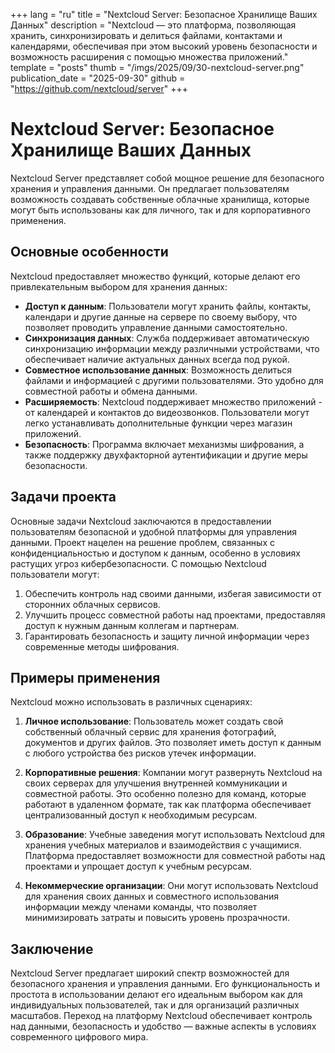 +++
lang = "ru"
title = "Nextcloud Server: Безопасное Хранилище Ваших Данных"
description = "Nextcloud — это платформа, позволяющая хранить, синхронизировать и делиться файлами, контактами и календарями, обеспечивая при этом высокий уровень безопасности и возможность расширения с помощью множества приложений."
template = "posts"
thumb = "/imgs/2025/09/30-nextcloud-server.png"
publication_date = "2025-09-30"
github = "https://github.com/nextcloud/server"
+++

# Nextcloud Server: Безопасное Хранилище Ваших Данных

Nextcloud Server представляет собой мощное решение для безопасного хранения и управления данными. Он предлагает пользователям возможность создавать собственные облачные хранилища, которые могут быть использованы как для личного, так и для корпоративного применения.

## Основные особенности

Nextcloud предоставляет множество функций, которые делают его привлекательным выбором для хранения данных:

- **Доступ к данным**: Пользователи могут хранить файлы, контакты, календари и другие данные на сервере по своему выбору, что позволяет проводить управление данными самостоятельно.
- **Синхронизация данных**: Служба поддерживает автоматическую синхронизацию информации между различными устройствами, что обеспечивает наличие актуальных данных всегда под рукой.
- **Совместное использование данных**: Возможность делиться файлами и информацией с другими пользователями. Это удобно для совместной работы и обмена данными.
- **Расширяемость**: Nextcloud поддерживает множество приложений - от календарей и контактов до видеозвонков. Пользователи могут легко устанавливать дополнительные функции через магазин приложений.
- **Безопасность**: Программа включает механизмы шифрования, а также поддержку двухфакторной аутентификации и другие меры безопасности.

## Задачи проекта

Основные задачи Nextcloud заключаются в предоставлении пользователям безопасной и удобной платформы для управления данными. Проект нацелен на решение проблем, связанных с конфиденциальностью и доступом к данным, особенно в условиях растущих угроз кибербезопасности. С помощью Nextcloud пользователи могут:

1. Обеспечить контроль над своими данными, избегая зависимости от сторонних облачных сервисов.
2. Улучшить процесс совместной работы над проектами, предоставляя доступ к нужным данным коллегам и партнерам.
3. Гарантировать безопасность и защиту личной информации через современные методы шифрования.

## Примеры применения

Nextcloud можно использовать в различных сценариях:

1. **Личное использование**: Пользователь может создать свой собственный облачный сервис для хранения фотографий, документов и других файлов. Это позволяет иметь доступ к данным с любого устройства без рисков утечек информации.

2. **Корпоративные решения**: Компании могут развернуть Nextcloud на своих серверах для улучшения внутренней коммуникации и совместной работы. Это особенно полезно для команд, которые работают в удаленном формате, так как платформа обеспечивает централизованный доступ к необходимым ресурсам.

3. **Образование**: Учебные заведения могут использовать Nextcloud для хранения учебных материалов и взаимодействия с учащимися. Платформа предоставляет возможности для совместной работы над проектами и упрощает доступ к учебным ресурсам.

4. **Некоммерческие организации**: Они могут использовать Nextcloud для хранения своих данных и совместного использования информации между членами команды, что позволяет минимизировать затраты и повысить уровень прозрачности.

## Заключение

Nextcloud Server предлагает широкий спектр возможностей для безопасного хранения и управления данными. Его функциональность и простота в использовании делают его идеальным выбором как для индивидуальных пользователей, так и для организаций различных масштабов. Переход на платформу Nextcloud обеспечивает контроль над данными, безопасность и удобство — важные аспекты в условиях современного цифрового мира.
